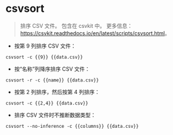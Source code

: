 # csvsort

> 排序 CSV 文件。
> 包含在 csvkit 中。
> 更多信息：<https://csvkit.readthedocs.io/en/latest/scripts/csvsort.html>。

- 按第 9 列排序 CSV 文件：

`csvsort -c {{9}} {{data.csv}}`

- 按“名称”列降序排序 CSV 文件：

`csvsort -r -c {{name}} {{data.csv}}`

- 按第 2 列排序，然后按第 4 列排序：

`csvsort -c {{2,4}} {{data.csv}}`

- 排序 CSV 文件时不推断数据类型：

`csvsort --no-inference -c {{columns}} {{data.csv}}`